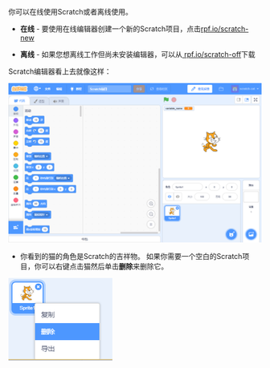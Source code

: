 你可以在线使用Scratch或者离线使用。

+ **在线** - 要使用在线编辑器创建一个新的Scratch项目，点击<a href="http://rpf.io/scratch-new" target="_blank">rpf.io/scratch-new</a>

+ **离线** - 如果您想离线工作但尚未安装编辑器，可以从<a href="http://rpf.io/scratch-off" target="_blank"> rpf.io/scratch-off</a>下载

Scratch编辑器看上去就像这样：

![截图](images/scratch-editor.png)

+ 你看到的猫的角色是Scratch的吉祥物。 如果你需要一个空白的Scratch项目，你可以右键点击猫然后单击**删除**来删除它。

![截屏](images/delete.png)